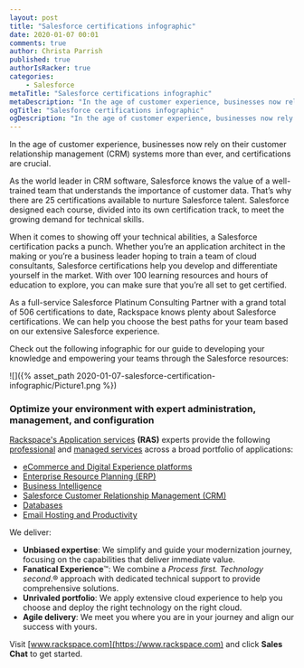 ```yaml
---
layout: post
title: "Salesforce certifications infographic"
date: 2020-01-07 00:01
comments: true
author: Christa Parrish
published: true
authorIsRacker: true
categories:
    - Salesforce
metaTitle: "Salesforce certifications infographic"
metaDescription: "In the age of customer experience, businesses now rely on their customer relationship management (CRM) systems more than ever, and certifications are crucial."
ogTitle: "Salesforce certifications infographic"
ogDescription: "In the age of customer experience, businesses now rely on their customer relationship management (CRM) systems more than ever, and certifications are crucial."
---
```


In the age of customer experience, businesses now rely on their customer relationship management (CRM) systems more than ever, and certifications are crucial.

<!-- more -->

As the world leader in CRM software, Salesforce knows the value of a well-trained team that understands the importance of customer data. That’s why there are 25 certifications available to nurture Salesforce talent. Salesforce designed each course, divided into its own certification track, to meet the growing demand for technical skills.

When it comes to showing off your technical abilities, a Salesforce certification packs a punch. Whether you’re an application architect in the making or you’re a business leader hoping to train a team of cloud consultants, Salesforce certifications help you develop and differentiate yourself in the market. With over 100 learning resources and hours of education to explore, you can make sure that you’re all set to get certified.

As a full-service Salesforce Platinum Consulting Partner with a grand total of 506 certifications to date, Rackspace knows plenty about Salesforce certifications. We can help you choose the best paths for your team based on our extensive Salesforce experience.

Check out the following infographic for our guide to developing your knowledge and empowering your teams through the Salesforce resources:

![]({% asset_path 2020-01-07-salesforce-certification-infographic/Picture1.png %})

### Optimize your environment with expert administration, management, and configuration

[Rackspace's Application services](https://www.rackspace.com/application-services)
**(RAS)** experts provide the following [professional](https://www.rackspace.com/application-management/professional-services)
and
[managed services](https://www.rackspace.com/application-management/managed-services) across
a broad portfolio of applications:

- [eCommerce and Digital Experience platforms](https://www.rackspace.com/ecommerce-digital-experience)
- [Enterprise Resource Planning (ERP)](https://www.rackspace.com/erp)
- [Business Intelligence](https://www.rackspace.com/business-intelligence)
- [Salesforce Customer Relationship Management (CRM)](https://www.rackspace.com/salesforce-managed-services)
- [Databases](https://www.rackspace.com/dba-services)
- [Email Hosting and Productivity](https://www.rackspace.com/email-hosting)

We deliver:

- **Unbiased expertise**: We simplify and guide your modernization journey,
focusing on the capabilities that deliver immediate value.
- **Fanatical Experience**&trade;: We combine a *Process first. Technology second*.&reg;
approach with dedicated technical support to provide comprehensive solutions.
- **Unrivaled portfolio**: We apply extensive cloud experience to help you
choose and deploy the right technology on the right cloud.
- **Agile delivery**: We meet you where you are in your journey and align
our success with yours.

Visit [www.rackspace.com](https://www.rackspace.com) and click **Sales Chat** to get started.
